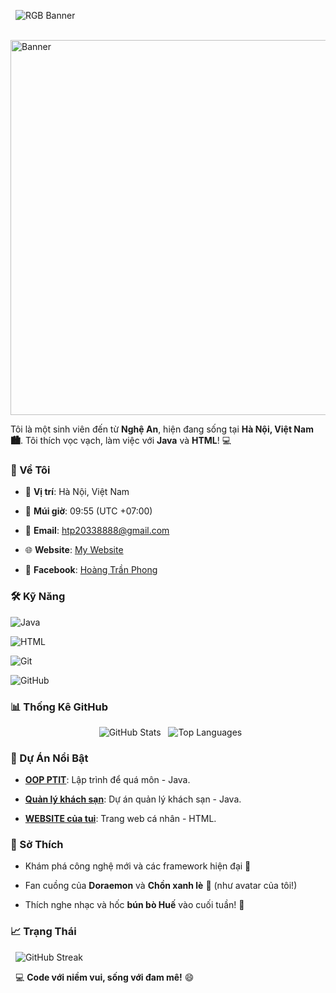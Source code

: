 <p align="center">

  <img src="https://readme-typing-svg.herokuapp.com?font=Fira+Code&size=20&duration=5000&pause=1000&colorMode=gradient&gradientColors=FF0000,FF7F00,FFFF00,00FF00,0000FF,4B0082,9400D3&width=1000&lines=Xin+chào!+Tôi+là+Hoàng+Trần+Phong+👋+~+Sinh+viên+thích+đồ+công+nghệ+từ+Nghệ+An!+🚀" alt="RGB Banner">

</p>

<p align="center">

  <img src="https://media4.giphy.com/media/v1.Y2lkPTc5MGI3NjExaWhyM2tjMWxmamdjemQ4NXB2MGlxYzlybmRuaTk5cmRwaDg1NTFvZiZlcD12MV9pbnRlcm5hbF9naWZfYnlfaWQmY3Q9Zw/9FlAbDWF95S3C/giphy.gif" alt="Banner" width="600">

</p>

Tôi là một sinh viên đến từ **Nghệ An**, hiện đang sống tại **Hà Nội, Việt Nam 🏙️**. Tôi thích vọc vạch, làm việc với **Java** và **HTML**! 💻



### 🌟 Về Tôi

- 📍 **Vị trí**: Hà Nội, Việt Nam  

- 📅 **Múi giờ**: 09:55 (UTC +07:00)  

- 📧 **Email**: [htp20338888@gmail.com](mailto:htp20038888@gmail.com)  

- 🌐 **Website**: [My Website](https://htp8888.github.io/my-website/)  

- 📘 **Facebook**: [Hoàng Trần Phong](https://www.facebook.com/phonglanne999/)



### 🛠️ Kỹ Năng

![Java](https://img.shields.io/badge/-Java-007396?style=flat-square&logo=java)  

![HTML](https://img.shields.io/badge/-HTML-E34F26?style=flat-square&logo=html5)  

![Git](https://img.shields.io/badge/-Git-F05032?style=flat-square&logo=git)  

![GitHub](https://img.shields.io/badge/-GitHub-181717?style=flat-square&logo=github)

### 📊 Thống Kê GitHub

<p align="center">
  <img src="https://github-readme-stats.vercel.app/api?username=HTP8888&show_icons=true&theme=midnight-purple" alt="GitHub Stats">
  <img src="https://github-readme-stats.vercel.app/api/top-langs/?username=HTP8888&layout=compact&theme=midnight-purple" alt="Top Languages">
</p>

### 📌 Dự Án Nổi Bật

- **[OOP PTIT](https://github.com/HTP8888/OOP-PTIT)**: Lập trình để quá môn - Java.  

- **[Quản lý khách sạn](https://github.com/HTP8888/hotel69)**: Dự án quản lý khách sạn - Java.  

- **[WEBSITE của tui](https://htp8888.github.io/my-website/)**: Trang web cá nhân - HTML.

### 🎯 Sở Thích

- Khám phá công nghệ mới và các framework hiện đại 🌟  

- Fan cuồng của **Doraemon** và **Chồn xanh lè** 🐾 (như avatar của tôi!)  

- Thích nghe nhạc và hốc **bún bò Huế** vào cuối tuần! 🍜

### 📈 Trạng Thái

<p align="center">

  <img src="https://github-readme-streak-stats.herokuapp.com/?user=HTP8888&theme=midnight-purple" alt="GitHub Streak">

</p>



<p align="center">

  💻 <b>Code với niềm vui, sống với đam mê!</b> 😄

</p>
